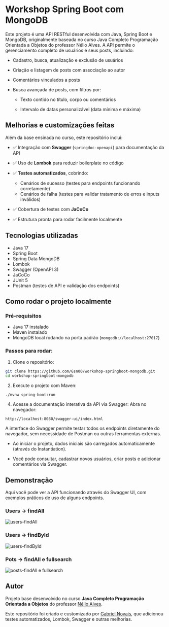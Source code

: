 # Workshop Spring Boot com MongoDB

Este projeto é uma API RESTful desenvolvida com Java, Spring Boot e MongoDB, originalmente baseada no curso Java Completo Programação Orientada a Objetos do professor Nélio Alves.
A API permite o gerenciamento completo de usuários e seus posts, incluindo:

 - Cadastro, busca, atualização e exclusão de usuários

 - Criação e listagem de posts com associação ao autor

 - Comentários vinculados a posts

 - Busca avançada de posts, com filtros por:

   - Texto contido no título, corpo ou comentários

   - Intervalo de datas personalizável (data mínima e máxima)


## Melhorias e customizações feitas

Além da base ensinada no curso, este repositório inclui:

- ✅ Integração com **Swagger** (`springdoc-openapi`) para documentação da API
- ✅ Uso de **Lombok** para reduzir boilerplate no código
- ✅ **Testes automatizados**, cobrindo:
  - Cenários de sucesso (testes para endpoints funcionando corretamente)
  - Cenários de falha (testes para validar tratamento de erros e inputs inválidos)

- ✅ Cobertura de testes com **JaCoCo**
- ✅ Estrutura pronta para rodar facilmente localmente


## Tecnologias utilizadas

- Java 17
- Spring Boot
- Spring Data MongoDB
- Lombok
- Swagger (OpenAPI 3)
- JaCoCo
- JUnit 5
- Postman (testes de API e validação dos endpoints)


## Como rodar o projeto localmente

### Pré-requisitos

- Java 17 instalado
- Maven instalado
- MongoDB local rodando na porta padrão (`mongodb://localhost:27017`)

### Passos para rodar:

1. Clone o repositório:
```bash
git clone https://github.com/Gsn00/workshop-springboot-mongodb.git
cd workshop-springboot-mongodb
```

2. Execute o projeto com Maven:
```
./mvnw spring-boot:run
```

4. Acesse a documentação interativa da API via Swagger:
Abra no navegador:
```
http://localhost:8080/swagger-ui/index.html
```
A interface do Swagger permite testar todos os endpoints diretamente do navegador, sem necessidade de Postman ou outras ferramentas externas.

 - Ao iniciar o projeto, dados iniciais são carregados automaticamente (através do Instantiation).

 - Você pode consultar, cadastrar novos usuários, criar posts e adicionar comentários via Swagger.


## Demonstração

Aqui você pode ver a API funcionando através do Swagger UI, com exemplos práticos de uso de alguns endpoints.

### Users -> findAll
![users-findAll](https://github.com/user-attachments/assets/a87c1840-52d9-4d87-b3e0-08ed2e19a827)

### Users -> findById
![users-findById](https://github.com/user-attachments/assets/997fd52d-cced-4e2e-aec6-7e23c599019c)

### Pots -> findAll e fullsearch
![posts-findAll e fullsearch](https://github.com/user-attachments/assets/2104c80f-55ba-44a0-a545-2263533dcb25)

## Autor

Projeto base desenvolvido no curso **Java Completo Programação Orientada a Objetos** do professor [Nélio Alves](https://github.com/acenelio).

Este repositório foi criado e customizado por [Gabriel Novais](https://github.com/Gsn00), que adicionou testes automatizados, Lombok, Swagger e outras melhorias.

